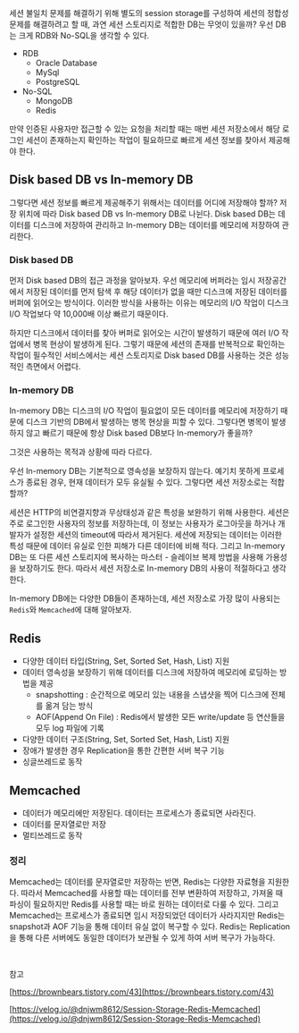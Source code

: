 세션 불일치 문제를 해결하기 위해 별도의 session storage를 구성하여 세션의 정합성 문제를 해결하려고 할 때, 과연 세션 스토리지로 적합한 DB는 무엇이 있을까?
우선 DB는 크게 RDB와 No-SQL을 생각할 수 있다.

- RDB
  - Oracle Database
  - MySql
  - PostgreSQL
- No-SQL
  - MongoDB
  - Redis
 
만약 인증된 사용자만 접근할 수 있는 요청을 처리할 때는 매번 세션 저장소에서 해당 로그인 세션이 존재하는지 확인하는 작업이 필요하므로 빠르게 세션 정보를 찾아서 제공해야 한다.

## Disk based DB vs In-memory DB

그렇다면 세션 정보를 빠르게 제공해주기 위해서는 데이터를 어디에 저장해야 할까? 저장 위치에 따라 Disk based DB vs In-memory DB로 나뉜다. Disk based DB는 데이터를 
디스크에 저장하여 관리하고 In-memory DB는 데이터를 메모리에 저장하여 관리한다.

### Disk based DB

먼저 Disk based DB의 접근 과정을 알아보자. 우선 메모리에 버퍼라는 임시 저장공간에서 저장된 데이터를 먼저 탐색 후 해당 데이터가 없을 때만 디스크에 저장된 데이터를 버퍼에 읽어오는 방식이다.
이러한 방식을 사용하는 이유는 메모리의 I/O 작업이 디스크 I/O 작업보다 약 10,000배 이상 빠르기 때문이다.

하지만 디스크에서 데이터를 찾아 버퍼로 읽어오는 시간이 발생하기 때문에 여러 I/O 작업에서 병목 현상이 발생하게 된다. 그렇기 때문에 세션의 존재를 반복적으로 확인하는 작업이 필수적인 서비스에서는
세션 스토리지로 Disk based DB를 사용하는 것은 성능적인 측면에서 어렵다.

### In-memory DB

In-memory DB는 디스크의 I/O 작업이 필요없이 모든 데이터를 메모리에 저장하기 때문에 디스크 기반의 DB에서 발생하는 병목 현상을 피할 수 있다. 그렇다면 병목이 발생하지 않고 빠르기 때문에 항상
Disk based DB보다 In-memory가 좋을까?

그것은 사용하는 목적과 상황에 따라 다르다.

우선 In-memory DB는 기본적으로 영속성을 보장하지 않는다. 예기치 못하게 프로세스가 종료된 경우, 현재 데이터가 모두 유실될 수 있다. 그렇다면 세션 저장소로는 적합할까?

세션은 HTTP의 비연결지향과 무상태성과 같은 특성을 보완하기 위해 사용한다. 세션은 주로 로그인한 사용자의 정보를 저장하는데, 이 정보는 사용자가 로그아웃을 하거나 개발자가 설정한
세션의 timeout에 따라서 제거된다. 세션에 저장되는 데이터는 이러한 특성 때문에 데이터 유실로 인한 피해가 다른 데이터에 비해 적다. 그리고 In-memory DB는 또 다른 세션 스토리지에 복사하는 마스터 - 슬레이브 복제 방법을 사용해
가용성을 보장하기도 한다. 따라서 세션 저장소로 In-memory DB의 사용이 적절하다고 생각한다.

In-memory DB에는 다양한 DB들이 존재하는데, 세션 저장소로 가장 많이 사용되는 `Redis`와 `Memcached`에 대해 알아보자.

## Redis

- 다양한 데이터 타입(String, Set, Sorted Set, Hash, List) 지원
- 데이터 영속성을 보장하기 위해 데이터를 디스크에 저장하여 메모리에 로딩하는 방법을 제공
  - snapshotting : 순간적으로 메모리 있는 내용을 스냅샷을 찍어 디스크에 전체를 옮겨 담는 방식
  - AOF(Append On File) : Redis에서 발생한 모든 write/update 등 연산들을 모두 log 파일에 기록
- 다양한 데이터 구조(String, Set, Sorted Set, Hash, List) 지원
- 장애가 발생한 경우 Replication을 통한 간편한 서버 복구 기능
- 싱글쓰레드로 동작
  
## Memcached

- 데이터가 메모리에만 저장된다. 데이터는 프로세스가 종료되면 사라진다.
- 데이터를 문자열로만 저장
- 멀티쓰레드로 동작

### 정리

Memcached는 데이터를 문자열로만 저장하는 반면, Redis는 다양한 자료형을 지원한다. 따라서 Memcached를 사용할 때는 데이터를 전부 변환하여 저장하고, 가져올 때 파싱이 필요하지만 Redis를 사용할 때는 바로 원하는 데이터로 다룰 수 있다. 그리고 Memcached는 프로세스가 종료되면 임시 저장되었던 데이터가 사라지지만 Redis는 snapshot과 AOF 기능을 통해 데이터 유실 없이 복구할 수 있다. Redis는 Replication을 통해 다른 서버에도 동일한 데이터가 보관될 수 있게 하여 서버 복구가 가능하다.

<br>

참고

[https://brownbears.tistory.com/43](https://brownbears.tistory.com/43)

[https://velog.io/@dnjwm8612/Session-Storage-Redis-Memcached](https://velog.io/@dnjwm8612/Session-Storage-Redis-Memcached)
